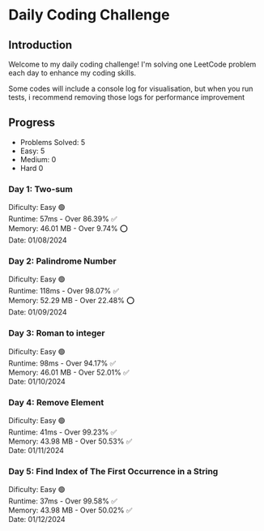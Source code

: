 # Daily Coding Challenge

## Introduction
Welcome to my daily coding challenge! I'm solving one LeetCode problem each day to enhance my coding skills.

Some codes will include a console log for visualisation, but when you run tests, i recommend removing those logs for performance improvement


## Progress
- Problems Solved: 5
- Easy: 5
- Medium: 0
- Hard 0


### Day 1: Two-sum
Dificulty: Easy :green_circle: <br/> 
Runtime: 57ms - Over 86.39% :white_check_mark:<br/>
Memory: 46.01 MB - Over 9.74% :o:<br/> 
Date: 01/08/2024

### Day 2: Palindrome Number
Dificulty: Easy :green_circle: <br/>
Runtime: 118ms - Over 98.07% :white_check_mark:<br/>
Memory: 52.29 MB - Over 22.48% :o:<br/>
Date: 01/09/2024

### Day 3: Roman to integer
Dificulty: Easy :green_circle: <br/>
Runtime: 98ms - Over 94.17% :white_check_mark:<br/>
Memory: 46.01 MB - Over 52.01% :white_check_mark:<br/>
Date: 01/10/2024

### Day 4: Remove Element
Dificulty: Easy :green_circle: <br/>
Runtime: 41ms - Over 99.23% :white_check_mark:<br/>
Memory: 43.98 MB - Over 50.53% :white_check_mark:<br/>
Date: 01/11/2024

### Day 5: Find Index of The First Occurrence in a String
Dificulty: Easy :green_circle: <br/>
Runtime: 37ms - Over 99.58% :white_check_mark:<br/>
Memory: 43.98 MB - Over 50.02% :white_check_mark:<br/>
Date: 01/12/2024